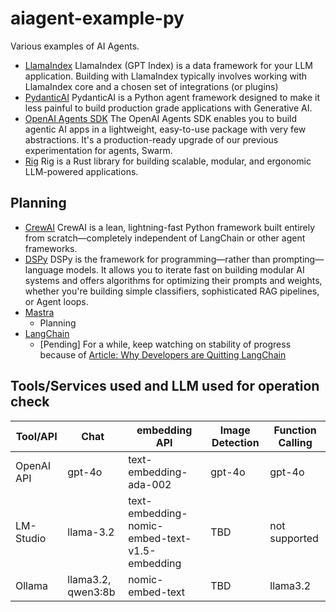 # aiagent-example-py

Various examples of AI Agents.

- [LlamaIndex](https://www.llamaindex.ai/)
   LlamaIndex (GPT Index) is a data framework for your LLM application. Building with LlamaIndex typically involves working with LlamaIndex core and a chosen set of integrations (or plugins)
- [PydanticAI](https://ai.pydantic.dev/)
   PydanticAI is a Python agent framework designed to make it less painful to build production grade applications with Generative AI.
- [OpenAI Agents SDK](https://openai.github.io/openai-agents-python/)
   The OpenAI Agents SDK enables you to build agentic AI apps in a lightweight, easy-to-use package with very few abstractions. It's a production-ready upgrade of our previous experimentation for agents, Swarm.
- [Rig](https://rig.rs/)
   Rig is a Rust library for building scalable, modular, and ergonomic LLM-powered applications.

## Planning

- [CrewAI](https://docs.crewai.com/introduction)
   CrewAI is a lean, lightning-fast Python framework built entirely from scratch—completely independent of LangChain or other agent frameworks.
- [DSPy](https://dspy.ai/)
   DSPy is the framework for programming—rather than prompting—language models. It allows you to iterate fast on building modular AI systems and offers algorithms for optimizing their prompts and weights, whether you're building simple classifiers, sophisticated RAG pipelines, or Agent loops.
- [Mastra](https://github.com/mastra-ai/mastra)
  - Planning
- [LangChain](https://www.langchain.com/)
  - [Pending] For a while, keep watching on stability of progress because of [Article: Why Developers are Quitting LangChain](https://analyticsindiamag.com/ai-features/why-developers-are-quitting-langchain/)

## Tools/Services used and LLM used for operation check

| Tool/API   | Chat               | embedding API                                  | Image Detection | Function Calling |
| ---------- | ------------------ | ---------------------------------------------- | --------------- | ---------------- |
| OpenAI API | gpt-4o             | text-embedding-ada-002                         | gpt-4o          | gpt-4o           |
| LM-Studio  | llama-3.2          | text-embedding-nomic-embed-text-v1.5-embedding | TBD             | not supported    |
| Ollama     | llama3.2, qwen3:8b | nomic-embed-text                               | TBD             | llama3.2         |
